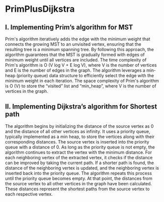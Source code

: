 # PrimPlusDijkstra
## I. Implementing Prim’s algorithm for MST
Prim's algorithm iteratively adds the edge with the minimum weight that
connects the growing MST to an unvisited vertex, ensuring that the resulting tree
is a minimum spanning tree. By following this approach, the algorithm guarantees
that the MST is gradually formed with edges of minimum weight until all vertices
are included.
The time complexity of Prim's algorithm is O (V log V + E log V), where V is the
number of vertices and E is the number of edges in the graph. The algorithm
leverages a min-heap (priority queue) data structure to efficiently select the edge
with the minimum weight in each iteration.
The space complexity of Prim's algorithm is O (V) to store the “visited” list and
“min_heap”, where V is the number of vertices in the graph.
## II. Implementing Dijkstra’s algorithm for Shortest path
The algorithm begins by initializing the distance of the source vertex as 0 and the
distance of all other vertices as infinity. It uses a priority queue, typically
implemented as a min heap, to store the vertices along with their corresponding
distances. The source vertex is inserted into the priority queue with a distance of
0.
As long as the priority queue is not empty, the algorithm continues to extract the
vertex with the minimum distance. For each neighboring vertex of the extracted
vertex, it checks if the distance can be improved by taking the current path. If a
shorter path is found, the distance of the neighboring vertex is updated, and the
neighboring vertex is inserted back into the priority queue.
The algorithm repeats this process until the priority queue becomes empty. At
that point, the distances from the source vertex to all other vertices in the graph
have been calculated. These distances represent the shortest paths from the
source vertex to each respective vertex.
